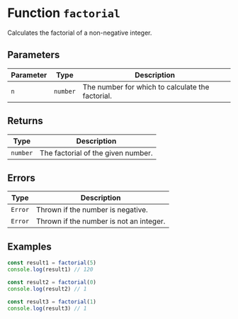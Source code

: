 # Function `factorial`

Calculates the factorial of a non-negative integer.

## Parameters

| Parameter | Type     | Description                                      |
| --------- | -------- | ------------------------------------------------ |
| `n`       | `number` | The number for which to calculate the factorial. |

## Returns

| Type     | Description                        |
| -------- | ---------------------------------- |
| `number` | The factorial of the given number. |

## Errors

| Type    | Description                             |
| ------- | --------------------------------------- |
| `Error` | Thrown if the number is negative.       |
| `Error` | Thrown if the number is not an integer. |

## Examples

```typescript
const result1 = factorial(5)
console.log(result1) // 120

const result2 = factorial(0)
console.log(result2) // 1

const result3 = factorial(1)
console.log(result3) // 1
```
